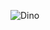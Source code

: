 ![Dino](https://socialify.git.ci/avinashkranjan/Dino/image?description=1&font=Raleway&forks=1&issues=1&language=1&name=1&owner=1&pattern=Circuit%20Board&pulls=1&stargazers=1&theme=Auto)
